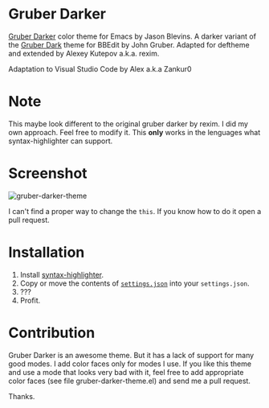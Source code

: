 # Gruber Darker #

[Gruber Darker](http://jblevins.org/projects/emacs-color-themes/color-theme-gruber-darker.el.html)
color theme for Emacs by Jason Blevins. A darker variant of the
[Gruber Dark](http://daringfireball.net/projects/bbcolors/schemes/)
theme for BBEdit by John Gruber. Adapted for deftheme and extended by
Alexey Kutepov a.k.a. rexim.

Adaptation to Visual Studio Code by Alex a.k.a Zankur0

# Note #

This maybe look different to the original gruber darker by rexim. I did my own approach. Feel free to modify it.
This **only** works in the lenguages what syntax-highlighter can support.

# Screenshot #

![gruber-darker-theme](https://i.imgur.com/cMiFUFr.png)

I can't find a proper way to change the `this`. If you know how to do it open a pull request.

# Installation #

1. Install [syntax-highlighter](https://marketplace.visualstudio.com/items?itemName=evgeniypeshkov.syntax-highlighter).
2. Copy or move the contents of [`settings.json`](https://github.com/ZanKur0/gruber-darker-theme/blob/master/settings.json) into your `settings.json`.
3. ???
4. Profit.

# Contribution #

Gruber Darker is an awesome theme. But it has a lack of support for
many good modes. I add color faces only for modes I use. If you like
this theme and use a mode that looks very bad with it, feel free to
add appropriate color faces (see file gruber-darker-theme.el) and send
me a pull request.

Thanks.

